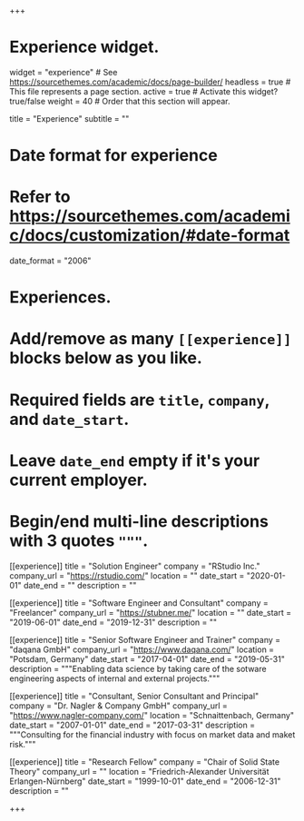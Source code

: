 +++
# Experience widget.
widget = "experience"  # See https://sourcethemes.com/academic/docs/page-builder/
headless = true  # This file represents a page section.
active = true  # Activate this widget? true/false
weight = 40  # Order that this section will appear.

title = "Experience"
subtitle = ""

# Date format for experience
#   Refer to https://sourcethemes.com/academic/docs/customization/#date-format
date_format = "2006"

# Experiences.
#   Add/remove as many `[[experience]]` blocks below as you like.
#   Required fields are `title`, `company`, and `date_start`.
#   Leave `date_end` empty if it's your current employer.
#   Begin/end multi-line descriptions with 3 quotes `"""`.
[[experience]]
  title = "Solution Engineer"
  company = "RStudio Inc."
  company_url = "https://rstudio.com/"
  location = ""
  date_start = "2020-01-01"
  date_end = ""
  description = ""

[[experience]]
  title = "Software Engineer and Consultant"
  company = "Freelancer"
  company_url = "https://stubner.me/"
  location = ""
  date_start = "2019-06-01"
  date_end = "2019-12-31"
  description = ""

[[experience]]
  title = "Senior Software Engineer and Trainer"
  company = "daqana GmbH"
  company_url = "https://www.daqana.com/"
  location = "Potsdam, Germany"
  date_start = "2017-04-01"
  date_end = "2019-05-31"
  description = """Enabling data science by taking care of the sotware engineering aspects of internal and external projects."""

[[experience]]
  title = "Consultant, Senior Consultant and Principal"
  company = "Dr. Nagler & Company GmbH"
  company_url = "https://www.nagler-company.com/"
  location = "Schnaittenbach, Germany"
  date_start = "2007-01-01"
  date_end = "2017-03-31"
  description = """Consulting for the financial industry with focus on market data and maket risk."""

[[experience]]
  title = "Research Fellow"
  company = "Chair of Solid State Theory"
  company_url = ""
  location = "Friedrich-Alexander Universität Erlangen-Nürnberg"
  date_start = "1999-10-01"
  date_end = "2006-12-31"
  description = ""

+++
